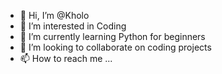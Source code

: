 - 👋 Hi, I’m @Kholo
- 👀 I’m interested in Coding
- 🌱 I’m currently learning Python for beginners
- 💞️ I’m looking to collaborate on coding projects
- 📫 How to reach me ...

<!---
KhOsTrA/KhOsTrA is a ✨ special ✨ repository because its `README.md` (this file) appears on your GitHub profile.
You can click the Preview link to take a look at your changes.
--->
